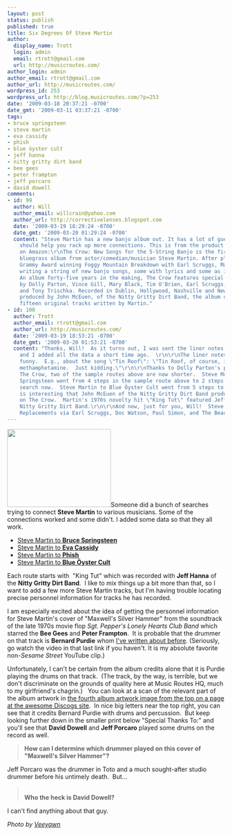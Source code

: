 ```yaml
---
layout: post
status: publish
published: true
title: Six Degrees Of Steve Martin
author:
  display_name: Trott
  login: admin
  email: rtrott@gmail.com
  url: http://musicroutes.com/
author_login: admin
author_email: rtrott@gmail.com
author_url: http://musicroutes.com/
wordpress_id: 253
wordpress_url: http://blog.musicroutes.com/?p=253
date: '2009-03-10 20:37:21 -0700'
date_gmt: '2009-03-11 03:37:21 -0700'
tags:
- bruce springsteen
- steve martin
- eva cassidy
- phish
- blue öyster cult
- jeff hanna
- nitty gritty dirt band
- bee gees
- peter frampton
- jeff porcaro
- david dowell
comments:
- id: 99
  author: Will
  author_email: willcrain@yahoo.com
  author_url: http://correctivelenses.blogspot.com
  date: '2009-03-19 18:29:24 -0700'
  date_gmt: '2009-03-20 01:29:24 -0700'
  content: "Steve Martin has a new banjo album out. It has a lot of guest stars, which
    should help you rack up more connections. This is from the product description
    on Amazon:\r\nThe Crow: New Songs for the 5-String Banjo is the first full-length
    bluegrass album from actor/comedian/musician Steve Martin. After playing on the
    Grammy Award winning Foggy Mountain Breakdown with Earl Scruggs, Martin began
    writing a string of new banjo songs, some with lyrics and some as instrumentals.
    An album forty-five years in the making, The Crow features special appearances
    by Dolly Parton, Vince Gill, Mary Black, Tim O'Brien, Earl Scruggs, Pete Wernick
    and Tony Trischka. Recorded in Dublin, Hollywood, Nashville and New Jersey and
    produced by John McEuen, of the Nitty Gritty Dirt Band, the album consists of
    fifteen original tracks written by Martin."
- id: 100
  author: Trott
  author_email: rtrott@gmail.com
  author_url: http://musicroutes.com/
  date: '2009-03-19 18:53:21 -0700'
  date_gmt: '2009-03-20 01:53:21 -0700'
  content: "Thanks, Will!  As it turns out, I was sent the liner notes to The Crow
    and I added all the data a short time ago.  \r\n\r\nThe liner notes are pretty
    funny.  E.g., about the song \"Tin Roof\": \"Tin Roof, of course, is slang for
    methamphetamine.  Just kidding.\"\r\n\r\nThanks to Dolly Parton's presence on
    The Crow, two of the sample routes above are now shorter.  Steve Martin to Bruce
    Springsteen went from 4 steps in the sample route above to 2 steps if you do the
    search now.  Steve Martin to Blue Öyster Cult went from 5 steps to 4 steps.\r\n\r\nIt
    is interesting that John McEuen of the Nitty Gritty Dirt Band produced and played
    on The Crow.  Martin's 1970s novelty hit \"King Tut\" featured Jeff Hanna of the
    Nitty Gritty Dirt Band.\r\n\r\nAnd now, just for you, Will!  Steve Martin to the
    Replacements via Earl Scruggs, Doc Watson, Paul Simon, and The Beach Boys:  http://musicroutes.com/route.php?route=8c4a63860722e7f3bb67c1cb50b52c01"
---
```

<p><img class="alignright size-full wp-image-254" src="http://blog.musicroutes.com/wp-content/uploads/2009/03/3622579_e4fa9239b6_m.jpg" alt="" width="240" height="180" />Someone did a bunch of searches trying to connect <strong>Steve Martin</strong> to various musicians.  Some of the connections worked and some didn't.  I added some data so that they all work.</p>
<ul>
<li><a href="http://musicroutes.com/route.php?musicianName=Steve+Martin&amp;musicianName2=Bruce+Springsteen" target="_blank"> Steve Martin to <strong>Bruce Springsteen</strong></a></li>
<li><a href="http://musicroutes.com/route.php?musicianName=Steve+Martin&amp;musicianName2=Eva+Cassidy" target="_blank">Steve Martin to <strong>Eva Cassidy</strong></a></li>
<li><a href="http://musicroutes.com/route.php?musicianName=Steve+Martin&amp;musicianName2=Phish" target="_blank">Steve Martin to <strong>Phish</strong></a></li>
<li><a href="http://musicroutes.com/route.php?musicianName=Steve+Martin&amp;musicianName2=Blue+Öyster+Cult" target="_blank">Steve Martin to <strong>Blue Öyster Cult</strong></a></li>
</ul>
<p>Each route starts with  "King Tut" which was recorded with <strong>Jeff Hanna</strong> of the <strong>Nitty Gritty Dirt Band</strong>.  I like to mix things up a bit more than that, so I want to add a few more Steve Martin tracks, but I'm having trouble locating precise personnel information for tracks he has recorded.</p>
<p>I am especially excited about the idea of getting the personnel information for Steve Martin's cover of "Maxwell's Silver Hammer" from the soundtrack of the late 1970s movie flop <em>Sgt. Pepper's Lonely Hearts Club Band</em> which starred the <strong>Bee Gees</strong> and <strong>Peter Frampton</strong>.  It is probable that the drummer on that track is <strong>Bernard Purdie</strong> whom <a href="http://blog.musicroutes.com/?p=246" target="_blank">I've written about before</a>.  (Seriously, go watch the video in that last link if you haven't.  It is my absolute favorite non-<em>Sesame Street</em> YouTube clip.)</p>
<p>Unfortunately, I can't be certain from the album credits alone that it is Purdie playing the drums on that track.  (The track, by the way, is terrible, but we don't discriminate on the grounds of quality here at Music Routes HQ, much to my girlfriend's chagrin.)   You can look at a scan of the relevant part of the album artwork in <a href="http://www.discogs.com/viewimages?release=762024" target="_blank">the fourth album artwork image from the top on a page at the awesome Discogs site</a>.  In nice big letters near the top right, you can see that it credits Bernard Purdie with drums and percussion.  But keep looking further down in the smaller print below "Special Thanks To:" and you'll see that <strong>David Dowell</strong> and <strong>Jeff Porcaro</strong> played some drums on the record as well.</p>
<blockquote><p>
<strong>How can I determine which drummer played on this cover of "Maxwell's Silver Hammer"?</strong></p></blockquote>
<p>Jeff Porcaro was the drummer in Toto and a much sought-after studio drummer before his untimely death.  But...</p>
<blockquote><p><strong><br />
Who the heck is David Dowell?</strong></p></blockquote>
<p>I can't find anything about that guy.</p>
<p><em>Photo by <a href="http://www.flickr.com/photos/vhannon/" target="_blank">Veeyawn</a></em></p>
